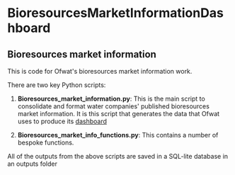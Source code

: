 # BioresourcesMarketInformationDashboard

## Bioresources market information

This is code for Ofwat's bioresources market information work. 

There are two key Python scripts: 

1. **Bioresources_market_information.py**: This is the main script to consolidate and format water companies' published bioresources market information. It is this script that generates the data that Ofwat uses to produce its [dashboard](https://www.ofwat.gov.uk/regulated-companies/markets/bioresources-market/bioresources-market-information/)

2. **Bioresources_market_info_functions.py**: This contains a number of bespoke functions. 

All of the outputs from the above scripts are saved in a SQL-lite database in an outputs folder